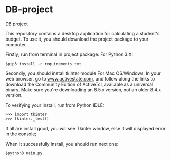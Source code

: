 # DB-project
DB project

This repository contains a desktop application for calculating a student's budget.
To use it, you should download the project package to your computer 

Firstly, run from terminal in project package:
For Python 3.X:
```
$pip3 install -r requirements.txt
```

Secondly, you should install tkinter module 
For Mac OS/Windows:
In your web browser, go to www.activestate.com, and follow along the links to download the Community Edition of ActiveTcl, available as a universal binary. Make sure you're downloading an 8.5.x version, not an older 8.4.x version.

To verifying your install, run from Python IDLE:
```
>>> import tkinter
>>> tkinter._test()
```
If all are install good, you will see Tkinter window, else It will displayed error in the console;

When It successfully install, you should run next one:
```
$python3 main.py
```
